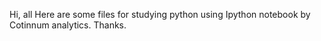 
Hi, all
Here are some files for studying python using Ipython notebook by Cotinnum analytics.
Thanks.
